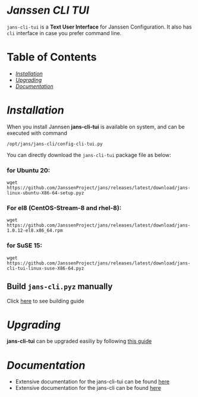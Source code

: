 # _Janssen CLI TUI_
`jans-cli-tui` is a **Text User Interface** for Janssen Configuration.
It also has `cli` interface in case you prefer command line.

Table of Contents
=================

   * [<em>Installation</em>](#installation)
   * [<em>Upgrading</em>](#upgrading)
   * [<em>Documentation</em>](#documentation)

# _Installation_

When you install Jannsen **jans-cli-tui** is available on system, and can be executed with command

```
/opt/jans/jans-cli/config-cli-tui.py
```

You can directly download the `jans-cli-tui` package file as below:

### for Ubuntu 20:


```
wget https://github.com/JanssenProject/jans/releases/latest/download/jans-linux-ubuntu-X86-64-setup.pyz
```

### For el8 (CentOS-Stream-8 and rhel-8):

```
wget https://github.com/JanssenProject/jans/releases/latest/download/jans-1.0.12-el8.x86_64.rpm

```

### for SuSE 15:

```
wget https://github.com/JanssenProject/jans/releases/latest/download/jans-cli-tui-linux-suse-X86-64.pyz
```

## Build `jans-cli.pyz` manually

Click [here](https://github.com/JanssenProject/jans/blob/main/jans-cli-tui/docs/build.md) to see building guide

# _Upgrading_

**jans-cli-tui** can be upgraded easiliy by following [this guide](https://github.com/JanssenProject/jans/blob/main/jans-cli-tui/docs/upgrade.md)

# _Documentation_

 - Extensive documentation for the jans-cli-tui can be found [here](https://github.com/JanssenProject/jans/tree/main/docs/admin/config-guide/jans-tui)
 - Extensive documentation for the jans-cli can be found [here](https://github.com/JanssenProject/jans/tree/main/docs/admin/config-guide/jans-cli)

